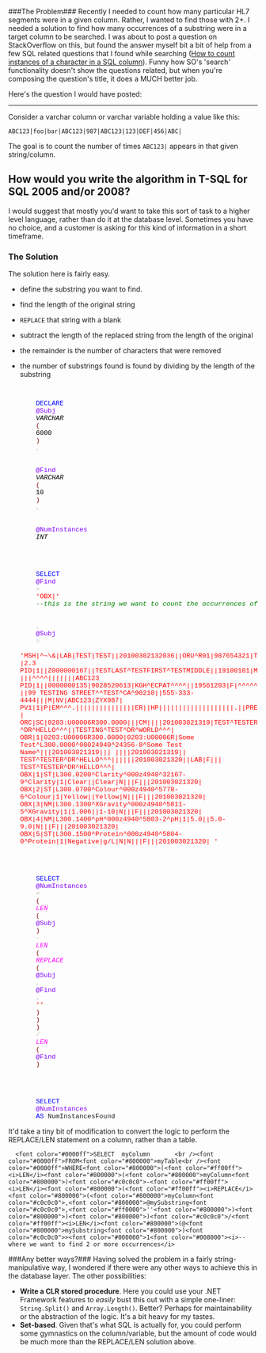 <!--{Title:"Count Instances of a Substring in a SQL Varchar Column", PublishedOn:"2010-03-05T15:30:46", Intro:"The Problem  Recently I needed to count how many particular HL7 segments were in a given column. Rat"} -->

###The Problem###
Recently I needed to count how many particular HL7 segments were in a given column. Rather, I wanted to find those with 2+. I needed a solution to find how many occurrences of a substring were in a target column to be searched.
I was about to post a question on StackOverflow on this, but found the answer myself bit a bit of help from a few SQL related questions that I found while searching (<a title="http://stackoverflow.com/questions/1860457/how-to-count-instances-of-character-in-sql-column/1860478#1860478" href="http://How-to-count-instances-of-character-in-sql-column/1860478#1860478">How to count instances of a character in a SQL column</a>). Funny how SO's 'search' functionality doesn't show the questions related, but when you're composing the question's title, it does a MUCH better job. 

Here's the question I would have posted:

-----------
Consider a varchar column or varchar variable holding a value like this:
   
    ABC123|foo|bar|ABC123|987|ABC123|123|DEF|456|ABC|    

The goal is to count the number of times `ABC123|` appears in that given string/column.

How would you write the algorithm in T-SQL for SQL 2005 and/or 2008?
-----------

I would suggest that mostly you'd want to take this sort of task to a higher level language, rather than do it at the database level. Sometimes you have no choice, and a customer is asking for this kind of information in a short timeframe.
 
### The Solution  ###
The solution here is fairly easy. 

* define the substring you want to find. 
* find the length of the original string 
* `REPLACE` that string with a blank 
* subtract the length of the replaced string from the length of the original 
* the remainder is the number of characters that were removed 
* the number of substrings found is found by dividing by the length of the substring 

  <code>
    <span style="font-family: courier new; font-size: 10pt">
      <span style="color: blue">DECLARE</span>
      <span style="color: #8000ff">@Subj</span>
      <span style="font-style: italic; color: black">VARCHAR</span>
      <span style="color: maroon">(</span>
      <span style="color: black">6000</span>
      <span style="color: maroon">)</span>
      <span style="color: silver">,</span>
      <br />
      <span style="color: #8000ff">@Find</span>
      <span style="font-style: italic; color: black">VARCHAR</span>
      <span style="color: maroon">(</span>
      <span style="color: black">10</span>
      <span style="color: maroon">)</span>
      <span style="color: silver">,</span>
      <br />
      <span style="color: #8000ff">@NumInstances</span>
      <span style="font-style: italic; color: black">INT</span>
      <br />
      <br />
      <span style="color: blue">SELECT</span>
      <span style="color: #8000ff">@Find</span>
      <span style="color: silver">=</span>
      <span style="color: red">'OBX|'</span>
      <span style="font-style: italic; color: green">--this is the string we want to count the occurrences of </span>
      <br />
      <span style="color: silver">,</span>
      <span style="color: #8000ff">@Subj</span>
      <span style="color: silver">=</span>
      <span style="color: red">'MSH|^~\&amp;|LAB|TEST|TEST||20100302132036||ORU^R01|987654321|T|2.3 PID|1||Z000000167||TESTLAST^TESTFIRST^TESTMIDDLE||19100101|M|||^^^^|||||||ABC123 PID|1||0000000135|9028520613|KGH^ECPAT^^^^||19561203|F|^^^^^||99 TESTING STREET^^TEST^CA^90210||555-333-4444|||M|NV|ABC123|ZYX987| PV1|1|P|EM^^^.|||||||||||||||ER||HP|||||||||||||||||||.||PRE| ORC|SC|0203:U00006R300.0000|||CM||||201003021319|TEST^TESTER^DR^HELLO^^^||TESTING^TEST^DR^WORLD^^^| OBR|1|0203:U00006R300.0000|0203:U00006R|Some Test^L300.0000^00024940^24356-8^Some Test Name^|||201003021319||| ||||201003021319|| TEST^TESTER^DR^HELLO^^^||||||201003021320||LAB|F||| TEST^TESTER^DR^HELLO^^^| OBX|1|ST|L300.0200^Clarity^000z4940^32167-9^Clarity|1|Clear||Clear|N|||F|||201003021320| OBX|2|ST|L300.0700^Colour^000z4940^5778-6^Colour|1|Yellow||Yellow|N|||F|||201003021320| OBX|3|NM|L300.1300^XGravity^000z4940^5811-5^XGravity|1|1.006||1-10|N|||F|||201003021320| OBX|4|NM|L300.1400^pH^000z4940^5803-2^pH|1|5.0||5.0-9.0|N|||F|||201003021320| OBX|5|ST|L300.1500^Protein^000z4940^5804-0^Protein|1|Negative|g/L|N|N|||F|||201003021320| '</span>
      <br />
      <br />
      <span style="color: blue">SELECT</span>
      <span style="color: #8000ff">@NumInstances</span>
      <span style="color: silver">=</span>
      <span style="color: maroon">(</span>
      <span style="font-style: italic; color: fuchsia">LEN</span>
      <span style="color: maroon">(</span>
      <span style="color: #8000ff">@Subj</span>
      <span style="color: maroon">)</span>
      <span style="color: silver">-</span>
      <span style="font-style: italic; color: fuchsia">LEN</span>
      <span style="color: maroon">(</span>
      <span style="font-style: italic; color: fuchsia">REPLACE</span>
      <span style="color: maroon">(</span>
      <span style="color: #8000ff">@Subj</span>
      <span style="color: silver">,</span>
      <span style="color: #8000ff">@Find</span>
      <span style="color: silver">,</span>
      <span style="color: red">''</span>
      <span style="color: maroon">)</span>
      <span style="color: maroon">)</span>
      <span style="color: maroon">)</span>
      <span style="color: silver">/</span>
      <span style="font-style: italic; color: fuchsia">LEN</span>
      <span style="color: maroon">(</span>
      <span style="color: #8000ff">@Find</span>
      <span style="color: maroon">)</span>
      <br />
      <br />
      <span style="color: blue">SELECT</span>
      <span style="color: #8000ff">@NumInstances</span>
      <span style="color: blue">AS</span> NumInstancesFound </span>
  </code>
  
It'd take a tiny bit of modification to convert the logic to perform the REPLACE/LEN statement on a column, rather than a table.

    
      <font color="#0000ff">SELECT  myColumn       <br /><font color="#0000ff">FROM<font color="#800000">myTable<br /><font color="#0000ff">WHERE<font color="#800000">(<font color="#ff00ff"><i>LEN</i><font color="#800000">(<font color="#800000">myColumn<font color="#800000">)<font color="#c0c0c0">-<font color="#ff00ff"><i>LEN</i><font color="#800000">(<font color="#ff00ff"><i>REPLACE</i><font color="#800000">(<font color="#800000">myColumn<font color="#c0c0c0">,<font color="#800000">@mySubstring<font color="#c0c0c0">,<font color="#ff0000">''<font color="#800000">)<font color="#800000">)<font color="#800000">)<font color="#c0c0c0">/<font color="#ff00ff"><i>LEN</i><font color="#800000">(@<font color="#800000">mySubstring<font color="#800000">)<font color="#c0c0c0">><font color="#000000">1<font color="#008000"><i>--where we want to find 2 or more occurrences</i>

###Any better ways?###
Having solved the problem in a fairly string-manipulative way, I wondered if there were any other ways to achieve this in the database layer. The other possibilities:

* **Write a CLR stored procedure**. Here you could use your .NET Framework features to *easily* bust this out with a simple one-liner: `String.Split()` and `Array.Length()`. Better? Perhaps for maintainability or the abstraction of the logic. It's a bit heavy for my tastes. 
* **Set-based**. Given that's what SQL is actually for, you could perform some gymnastics on the column/variable, but the amount of code would be much more than the REPLACE/LEN solution above. 

